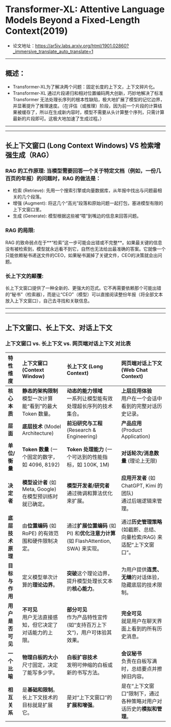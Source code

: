 # Transformer-XL: Attentive Language Models Beyond a Fixed-Length Context(2019)
- 论文地址：https://ar5iv.labs.arxiv.org/html/1901.02860?_immersive_translate_auto_translate=1

---

## 概述：
- Transformer-XL为了解决两个问题：固定长度的上下文，上下文碎片化。
- Transformer-XL 通过片段递归和相对位置编码两大创新，巧妙地解决了标准 Transformer 无法处理长序列的根本性缺陷，极大地扩展了模型的记忆边界，并显著提升了推理速度。（在评估（或推理）阶段，因为前一个片段的计算结果被缓存了，所以在生成新内容时，模型不需要从头计算整个序列，只需计算最新的片段即可。这极大地加速了生成过程。）


---
---

## 长上下文窗口 (Long Context Windows) VS  检索增强生成（RAG）
### RAG 的工作原理: 当模型需要回答一个关于特定文档（例如，一份几百页的年报）的问题时，RAG 的做法是：
- 检索 (Retrieve): 先用一个搜索引擎或向量数据库，从年报中找出与问题最相关的几个段落。
- 增强 (Augment): 将这几个“高光”段落和原始问题一起打包，塞进模型有限的上下文窗口里。
- 生成 (Generate): 模型根据这些被“喂”到嘴边的信息来回答问题。
  
### RAG 的局限: 
RAG 的致命弱点在于**“检索”这一步可能会出错或不完整**。如果最关键的信息没有被检索到，模型就永远看不到它，自然也无法给出最准确的答案。它就像一个只能依赖秘书递送文件的CEO，如果秘书漏掉了关键文件，CEO的决策就会出问题。

### 长上下文的颠覆: 
长上下文窗口提供了一种全新的、更强大的范式。它不再需要依赖那个可能出错的“秘书”（检索器），而是让“CEO”（模型）可以直接阅读整份年报（将全部文本放入上下文窗口），自己去寻找和关联信息。


---
---

## 上下文窗口、长上下文、对话上下文

### **上下文窗口 vs. 长上下文 vs. 网页端对话上下文 对比表**

| 特性维度 | 上下文窗口 (Context Window) | 长上下文 (Long Context) | 网页端对话上下文 (Web Chat Context) |
| :--- | :--- | :--- | :--- |
| **核心本质** | **静态的架构限制**<br>模型一次计算能“看到”的最大 Token 数量。 | **动态的能力领域**<br>一系列让模型能有效处理超长序列的技术集合。 | **上层应用体验**<br>用户在一个会话中看到的完整对话历史记录。 |
| **层面** | **底层技术** (Model Architecture) | **前沿研究与工程** (Research & Engineering) | **产品应用** (Product Application) |
| **单位/衡量** | **Token 数量** (一个固定的数字，如 4096, 8192) | **Token 处理能力** (一个可达到的性能指标，如 100K, 1M) | **对话轮次/消息数量** (理论上无限) |
| **决定者** | **模型设计者** (如 Meta, Google)<br>在模型预训练时就已确定。 | **模型开发者/研究者**<br>通过微调和算法优化来扩展。 | **应用开发者** (如 ChatGPT, Kimi 的团队)<br>通过后端逻辑来管理。 |
| **底层技术原理** | 由**位置编码** (如 RoPE) 的有效范围和硬件限制决定。 | 通过**扩展位置编码** (如 PI) 和**优化注意力计算** (如 FlashAttention, SWA) 来实现。 | 通过**历史管理策略** (如截断、总结、向量检索/RAG) 来适配“上下文窗口”。 |
| **目标与作用** | 定义模型单次计算的**理论边界**。 | **突破**这个理论边界，提升模型处理长文本的**核心能力**。 | 为用户提供**连贯、无缝**的对话体验，隐藏底层的技术限制。 |
| **用户是否可见** | **不可见**<br>用户无法直接感知，但它决定了对话能力的上限。 | **部分可见**<br>作为产品特性宣传 (如“支持百万上下文”)，用户可体验其效果。 | **完全可见**<br>就是用户在聊天界面上看到的所有历史消息。 |
| **一个比喻** | **物理白板的大小**<br>尺寸固定，决定了能写多少字。 | **白板扩容技术**<br>发明可伸缩的白板或新的书写方法。 | **会议秘书**<br>负责在白板写满时，总结要点并擦掉旧内容。 |
| **相互关系** | 是**基础和限制**。长上下文技术的目标就是扩展它。 | 是对“上下文窗口”的**扩展和增强**。 | 是在“上下文窗口”限制下，通过各种策略对用户对话历史的**模拟和管理**。 |


